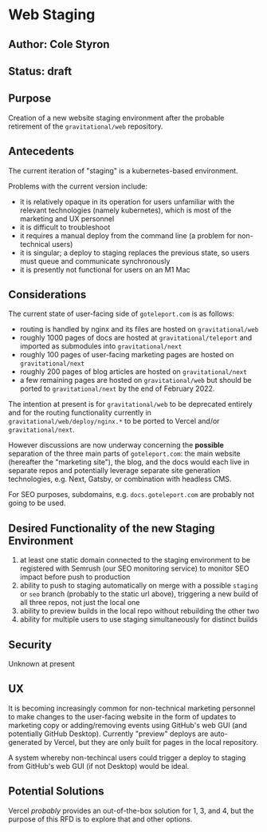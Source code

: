 # Web Staging
## Author: Cole Styron
## Status: draft

## Purpose

Creation of a new website staging environment after the probable retirement of the `gravitational/web` repository.

## Antecedents

The current iteration of "staging" is a kubernetes-based environment.

Problems with the current version include: 
- it is relatively opaque in its operation for users unfamiliar with the relevant technologies (namely kubernetes), which is most of the marketing and UX personnel
- it is difficult to troubleshoot
- it requires a manual deploy from the command line (a problem for non-technical users)
- it is singular; a deploy to staging replaces the previous state, so users must queue and communicate synchronously
- it is presently not functional for users on an M1 Mac

## Considerations

The current state of user-facing side of `goteleport.com` is as follows: 
- routing is handled by nginx and its files are hosted on `gravitational/web`
- roughly 1000 pages of docs are hosted at `gravitational/teleport` and imported as submodules into `gravitational/next`
- roughly 100 pages of user-facing marketing pages are hosted on `gravitational/next`
- roughly 200 pages of blog articles are hosted on `gravitational/next`
- a few remaining pages are hosted on `gravitational/web` but should be ported to `gravitational/next` by the end of February 2022.


The intention at present is for `gravitational/web` to be deprecated entirely and for the routing functionality currently in `gravitational/web/deploy/nginx.*` to be ported to Vercel and/or `gravitational/next`.

However discussions are now underway concerning the **possible** separation of the three main parts of `goteleport.com`: the main website (hereafter the "marketing site"), the blog, and the docs would each live in separate repos and potentially leverage separate site generation technologies, e.g. Next, Gatsby, or combination with headless CMS.

For SEO purposes, subdomains, e.g. `docs.goteleport.com` are probably not going to be used.

## Desired Functionality of the new Staging Environment

1. at least one static domain connected to the staging environment to be registered with Semrush (our SEO monitoring service) to monitor SEO impact before push to production
2. ability to push to staging automatically on merge with a possible `staging` or `seo` branch (probably to the static url above), triggering a new build of all three repos, not just the local one
3. ability to preview builds in the local repo without rebuilding the other two
4. ability for multiple users to use staging simultaneously for distinct builds

## Security 
Unknown at present

## UX

It is becoming increasingly common for non-technical marketing personnel to make changes to the user-facing website in the form of updates to marketing copy or adding/removing events using GitHub's web GUI (and potentially GitHub Desktop). Currently "preview" deploys are auto-generated by Vercel, but they are only built for pages in the local repository.

A system whereby non-techincal users could trigger a deploy to staging from GitHub's web GUI (if not Desktop) would be ideal.


## Potential Solutions

Vercel _probably_ provides an out-of-the-box solution for 1, 3, and 4, but the purpose of this RFD is to explore that and other options. 

